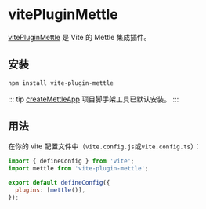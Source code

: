 # vitePluginMettle

[vitePluginMettle](https://www.npmjs.com/package/vite-plugin-mettle) 是 Vite 的 Mettle 集成插件。

## 安装

```bash
npm install vite-plugin-mettle
```

::: tip
[createMettleApp](/zh/tool/createMettleApp/) 项目脚手架工具已默认安装。
:::

## 用法

在你的 vite 配置文件中（`vite.config.js`或`vite.config.ts`）：

```js
import { defineConfig } from 'vite';
import mettle from 'vite-plugin-mettle';

export default defineConfig({
  plugins: [mettle()],
});
```
